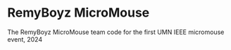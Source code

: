 # RemyBoyz MicroMouse
The RemyBoyz MicroMouse team code for the first UMN IEEE micromouse event, 2024
